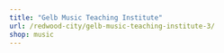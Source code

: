 ```yaml
---
title: "Gelb Music Teaching Institute"
url: /redwood-city/gelb-music-teaching-institute-3/
shop: music
---
```

